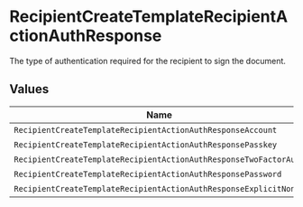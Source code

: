 # RecipientCreateTemplateRecipientActionAuthResponse

The type of authentication required for the recipient to sign the document.


## Values

| Name                                                              | Value                                                             |
| ----------------------------------------------------------------- | ----------------------------------------------------------------- |
| `RecipientCreateTemplateRecipientActionAuthResponseAccount`       | ACCOUNT                                                           |
| `RecipientCreateTemplateRecipientActionAuthResponsePasskey`       | PASSKEY                                                           |
| `RecipientCreateTemplateRecipientActionAuthResponseTwoFactorAuth` | TWO_FACTOR_AUTH                                                   |
| `RecipientCreateTemplateRecipientActionAuthResponsePassword`      | PASSWORD                                                          |
| `RecipientCreateTemplateRecipientActionAuthResponseExplicitNone`  | EXPLICIT_NONE                                                     |